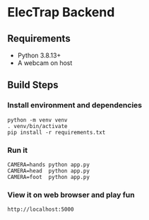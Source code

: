 # ElecTrap Backend

## Requirements

+ Python 3.8.13+
+ A webcam on host

## Build Steps

### Install environment and dependencies

```
python -m venv venv
. venv/bin/activate
pip install -r requirements.txt
```

### Run it

```
CAMERA=hands python app.py
CAMERA=head  python app.py
CAMERA=foot  python app.py
```

### View it on web browser and play fun

```
http://localhost:5000
```

